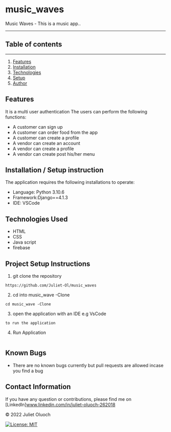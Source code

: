 # music_waves

Music Waves - This is a music app.. 

---
## Table of contents
---
1. [Features](#features)
2. [Installation](#Installation-/-Setup-instruction)
3. [Technologies](#technologies-used)
4. [Setup](#Project-Setup-and-instructions)
5. [Author](#contact-information)    


## Features
It is a multi user authentication
The users can perform the following functions:

- A customer can sign up
- A customer can order food from the app
- A customer can create a profile
- A vendor can create an account
- A vendor can create a profile 
- A vendor can create post his/her menu


## Installation / Setup instruction
The application requires the following installations to operate:

- Language: Python 3.10.6
- Framework:Django==4.1.3
- IDE: VSCode

## Technologies Used
- HTML
- CSS
- Java script
- firebase

## Project Setup Instructions
1. git clone the repository 
```
https://github.com/Juliet-Ol/music_waves
```
2. cd into music_wave -Clone
```
cd music_wave -Clone
```
3. open the application with an IDE e.g VsCode
```
to run the application
```

4. Run Application
```

```

## Known Bugs
- There are no known bugs currently but pull requests are allowed incase you find a bug

## Contact Information
If you have any question or contributions, please find me on [LinkedIn]www.linkedin.com/in/juliet-oluoch-262018

© 2022 Juliet Oluoch

[![License: MIT](https://img.shields.io/badge/License-MIT-yellow.svg)](https://opensource.org/licenses/MIT)
